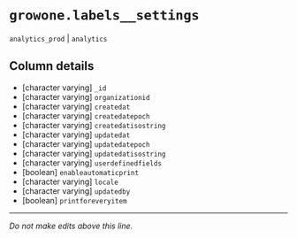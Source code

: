 # `growone.labels__settings`
`analytics_prod` | `analytics`

## Column details
* [character varying] `_id`
* [character varying] `organizationid`
* [character varying] `createdat`
* [character varying] `createdatepoch`
* [character varying] `createdatisostring`
* [character varying] `updatedat`
* [character varying] `updatedatepoch`
* [character varying] `updatedatisostring`
* [character varying] `userdefinedfields`
* [boolean]   `enableautomaticprint`
* [character varying] `locale`
* [character varying] `updatedby`
* [boolean]   `printforeveryitem`

-------------------------------------------------------------------------------
*Do not make edits above this line.*
